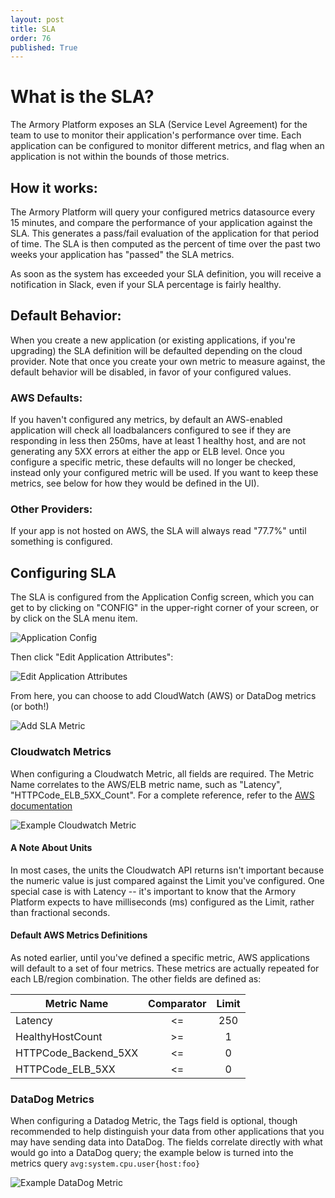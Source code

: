 ```yaml
---
layout: post
title: SLA
order: 76
published: True
---
```


# What is the SLA?

The Armory Platform exposes an SLA (Service Level Agreement) for the team
to use to monitor their application's performance over time.  Each application
can be configured to monitor different metrics, and flag when an application
is not within the bounds of those metrics.

## How it works:

The Armory Platform will query your configured metrics datasource every 15
minutes, and compare the performance of your application against the SLA.
This generates a pass/fail evaluation of the application for that period 
of time.  The SLA is then computed as the percent of time over the past two
weeks your application has "passed" the SLA metrics.

As soon as the system has exceeded your SLA definition, you will receive
a notification in Slack, even if your SLA percentage is fairly healthy.

## Default Behavior:

When you create a new application (or existing applications, if you're
upgrading) the SLA definition will be defaulted depending on the cloud
provider.  Note that once you create your own metric to measure against,
the default behavior will be disabled, in favor of your configured values.

### AWS Defaults:

If you haven't configured any metrics, by default an AWS-enabled application
will check all loadbalancers configured to see if they are responding in less
then 250ms, have at least 1 healthy host, and are not generating any 5XX
errors at either the app or ELB level.  Once you configure a specific metric,
these defaults will no longer be checked, instead only your configured metric
will be used.  If you want to keep these metrics, see below for how they would
be defined in the UI).

### Other Providers:

If your app is not hosted on AWS, the SLA will always read "77.7%" until
something is configured.

## Configuring SLA

The SLA is configured from the Application Config screen, which you can
get to by clicking on "CONFIG" in the upper-right corner of your screen,
or by click on the SLA menu item.

![Application Config](https://cl.ly/0r2L0r0b2l1X/[87aa1b00f4a1191efe3e2035d10daa4b]_Image%202018-02-13%20at%2011.34.05%20AM.png)

Then click "Edit Application Attributes":

![Edit Application Attributes](https://cl.ly/0q0v0Q17351l/[88d39b8093055dbbcfbdae6b42669873]_Image%202018-02-13%20at%2011.36.29%20AM.png)

From here, you can choose to add CloudWatch (AWS) or DataDog metrics (or both!)

![Add SLA Metric](https://cl.ly/180O2t3K0s0F/[a6a463f037bb70b519ffbd0042846866]_Image%202018-02-13%20at%2011.47.50%20AM.png)

### Cloudwatch Metrics

When configuring a Cloudwatch Metric, all fields are required.  The Metric
Name correlates to the AWS/ELB metric name, such as "Latency",
"HTTPCode_ELB_5XX_Count".  For a complete reference, refer to the
[AWS documentation](https://docs.aws.amazon.com/AmazonCloudWatch/latest/monitoring/elb-metricscollected.html)

![Example Cloudwatch Metric](https://cl.ly/0A2r363o2f1B/Image%202018-02-13%20at%2012.45.18%20PM.png)

#### A Note About Units

In most cases, the units the Cloudwatch API returns isn't important because
the numeric value is just compared against the Limit you've configured.  One
special case is with Latency -- it's important to know that the Armory Platform
expects to have milliseconds (ms) configured as the Limit, rather than
fractional seconds.

#### Default AWS Metrics Definitions

As noted earlier, until you've defined a specific metric, AWS applications
will default to a set of four metrics.  These metrics are actually repeated
for each LB/region combination.  The other fields are defined as:

| Metric Name          | Comparator | Limit |
| -------------------- |:----------:|:-----:|
| Latency              | <=         | 250   |
| HealthyHostCount     | >=         | 1     |
| HTTPCode_Backend_5XX | <=         | 0     |
| HTTPCode_ELB_5XX     | <=         | 0     |

### DataDog Metrics

When configuring a Datadog Metric, the Tags field is optional, though
recommended to help distinguish your data from other applications that you
may have sending data into DataDog.  The fields correlate directly with
what would go into a DataDog query; the example below is turned into the
metrics query `avg:system.cpu.user{host:foo}`

![Example DataDog Metric](https://cl.ly/3D0U1r043H45/Image%202018-02-13%20at%2012.44.27%20PM.png)


